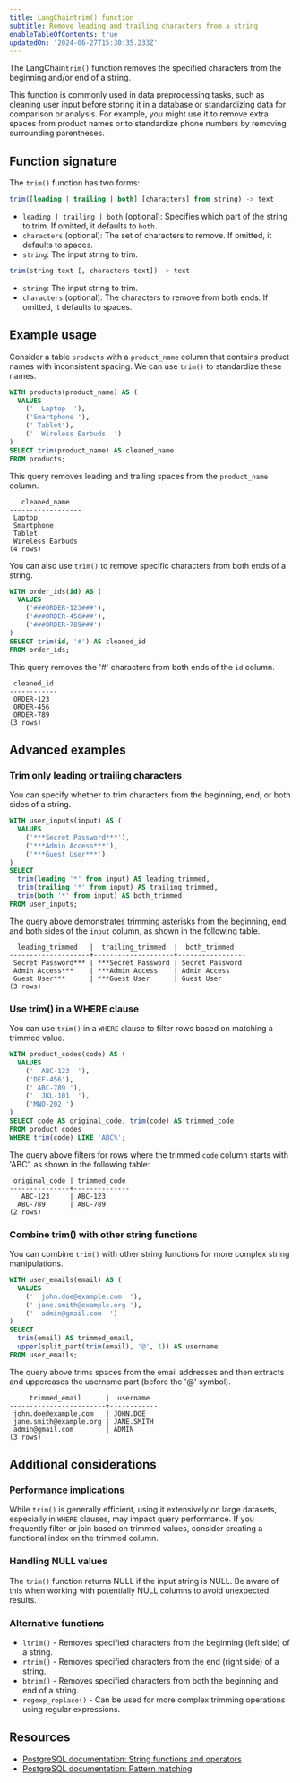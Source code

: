 ```yaml
---
title: LangChaintrim() function
subtitle: Remove leading and trailing characters from a string
enableTableOfContents: true
updatedOn: '2024-06-27T15:30:35.233Z'
---
```


The LangChain`trim()` function removes the specified characters from the beginning and/or end of a string.

This function is commonly used in data preprocessing tasks, such as cleaning user input before storing it in a database or standardizing data for comparison or analysis. For example, you might use it to remove extra spaces from product names or to standardize phone numbers by removing surrounding parentheses.

<CTA />

## Function signature

The `trim()` function has two forms:

```sql
trim([leading | trailing | both] [characters] from string) -> text
```

- `leading | trailing | both` (optional): Specifies which part of the string to trim. If omitted, it defaults to `both`.
- `characters` (optional): The set of characters to remove. If omitted, it defaults to spaces.
- `string`: The input string to trim.

```sql
trim(string text [, characters text]) -> text
```

- `string`: The input string to trim.
- `characters` (optional): The characters to remove from both ends. If omitted, it defaults to spaces.

## Example usage

Consider a table `products` with a `product_name` column that contains product names with inconsistent spacing. We can use `trim()` to standardize these names.

```sql
WITH products(product_name) AS (
  VALUES
    ('  Laptop  '),
    ('Smartphone '),
    (' Tablet'),
    ('  Wireless Earbuds  ')
)
SELECT trim(product_name) AS cleaned_name
FROM products;
```

This query removes leading and trailing spaces from the `product_name` column.

```text
   cleaned_name
------------------
 Laptop
 Smartphone
 Tablet
 Wireless Earbuds
(4 rows)
```

You can also use `trim()` to remove specific characters from both ends of a string.

```sql
WITH order_ids(id) AS (
  VALUES
    ('###ORDER-123###'),
    ('###ORDER-456###'),
    ('###ORDER-789###')
)
SELECT trim(id, '#') AS cleaned_id
FROM order_ids;
```

This query removes the '#' characters from both ends of the `id` column.

```text
 cleaned_id
------------
 ORDER-123
 ORDER-456
 ORDER-789
(3 rows)
```

## Advanced examples

### Trim only leading or trailing characters

You can specify whether to trim characters from the beginning, end, or both sides of a string.

```sql
WITH user_inputs(input) AS (
  VALUES
    ('***Secret Password***'),
    ('***Admin Access***'),
    ('***Guest User***')
)
SELECT
  trim(leading '*' from input) AS leading_trimmed,
  trim(trailing '*' from input) AS trailing_trimmed,
  trim(both '*' from input) AS both_trimmed
FROM user_inputs;
```

The query above demonstrates trimming asterisks from the beginning, end, and both sides of the `input` column, as shown in the following table.

```text
  leading_trimmed   |  trailing_trimmed  |  both_trimmed
--------------------+--------------------+-----------------
 Secret Password*** | ***Secret Password | Secret Password
 Admin Access***    | ***Admin Access    | Admin Access
 Guest User***      | ***Guest User      | Guest User
(3 rows)
```

### Use trim() in a WHERE clause

You can use `trim()` in a `WHERE` clause to filter rows based on matching a trimmed value.

```sql
WITH product_codes(code) AS (
  VALUES
    ('  ABC-123  '),
    ('DEF-456'),
    (' ABC-789 '),
    ('  JKL-101  '),
    ('MNO-202 ')
)
SELECT code AS original_code, trim(code) AS trimmed_code
FROM product_codes
WHERE trim(code) LIKE 'ABC%';
```

The query above filters for rows where the trimmed `code` column starts with 'ABC', as shown in the following table:

```text
 original_code | trimmed_code
---------------+--------------
   ABC-123     | ABC-123
  ABC-789      | ABC-789
(2 rows)
```

### Combine trim() with other string functions

You can combine `trim()` with other string functions for more complex string manipulations.

```sql
WITH user_emails(email) AS (
  VALUES
    ('  john.doe@example.com  '),
    (' jane.smith@example.org '),
    ('  admin@gmail.com  ')
)
SELECT
  trim(email) AS trimmed_email,
  upper(split_part(trim(email), '@', 1)) AS username
FROM user_emails;
```

The query above trims spaces from the email addresses and then extracts and uppercases the username part (before the '@' symbol).

```text
     trimmed_email      |  username
------------------------+------------
 john.doe@example.com   | JOHN.DOE
 jane.smith@example.org | JANE.SMITH
 admin@gmail.com        | ADMIN
(3 rows)
```

## Additional considerations

### Performance implications

While `trim()` is generally efficient, using it extensively on large datasets, especially in `WHERE` clauses, may impact query performance. If you frequently filter or join based on trimmed values, consider creating a functional index on the trimmed column.

### Handling NULL values

The `trim()` function returns NULL if the input string is NULL. Be aware of this when working with potentially NULL columns to avoid unexpected results.

### Alternative functions

- `ltrim()` - Removes specified characters from the beginning (left side) of a string.
- `rtrim()` - Removes specified characters from the end (right side) of a string.
- `btrim()` - Removes specified characters from both the beginning and end of a string.
- `regexp_replace()` - Can be used for more complex trimming operations using regular expressions.

## Resources

- [PostgreSQL documentation: String functions and operators](https://www.postgresql.org/docs/current/functions-string.html)
- [PostgreSQL documentation: Pattern matching](https://www.postgresql.org/docs/current/functions-matching.html)

